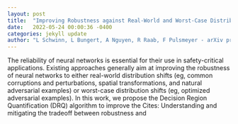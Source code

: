 ```yaml
---
layout: post
title:  "Improving Robustness against Real-World and Worst-Case Distribution Shifts through Decision Region Quantification"
date:   2022-05-24 00:00:36 -0400
categories: jekyll update
author: "L Schwinn, L Bungert, A Nguyen, R Raab, F Pulsmeyer - arXiv preprint arXiv , 2022"
---
```

The reliability of neural networks is essential for their use in safety-critical applications. Existing approaches generally aim at improving the robustness of neural networks to either real-world distribution shifts (eg, common corruptions and perturbations, spatial transformations, and natural adversarial examples) or worst-case distribution shifts (eg, optimized adversarial examples). In this work, we propose the Decision Region Quantification (DRQ) algorithm to improve the  Cites: Understanding and mitigating the tradeoff between robustness and